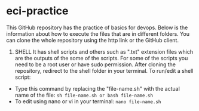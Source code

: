 # eci-practice
This GitHub repository has the practice of basics for devops.
Below is the information about how to execute the files that are in different folders.
You can clone the whole repository using the http link or the GitHub client.
1. SHELL
  It has shell scripts and others such as ".txt" extension files which are the outputs of the some of the scripts.
  For some of the scripts you need to be a root user or have sudo permission.
  After cloning the repository, redirect to the shell folder in your terminal.
  To run/edit a shell script:
  - Type this command by replacing the "file-name.sh" with the actual name of the file:
    `sh file-name.sh or bash file-name.sh`
  - To edit using nano or vi in your terminal:
    `nano file-name.sh`

